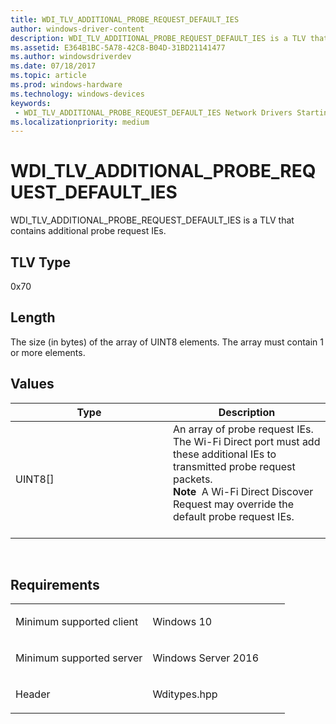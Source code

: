 ```yaml
---
title: WDI_TLV_ADDITIONAL_PROBE_REQUEST_DEFAULT_IES
author: windows-driver-content
description: WDI_TLV_ADDITIONAL_PROBE_REQUEST_DEFAULT_IES is a TLV that contains additional probe request IEs.
ms.assetid: E364B1BC-5A78-42C8-B04D-31BD21141477
ms.author: windowsdriverdev 
ms.date: 07/18/2017 
ms.topic: article 
ms.prod: windows-hardware 
ms.technology: windows-devices 
keywords:
 - WDI_TLV_ADDITIONAL_PROBE_REQUEST_DEFAULT_IES Network Drivers Starting with Windows Vista
ms.localizationpriority: medium
---
```


# WDI\_TLV\_ADDITIONAL\_PROBE\_REQUEST\_DEFAULT\_IES


WDI\_TLV\_ADDITIONAL\_PROBE\_REQUEST\_DEFAULT\_IES is a TLV that contains additional probe request IEs.

## TLV Type


0x70

## Length


The size (in bytes) of the array of UINT8 elements. The array must contain 1 or more elements.

## Values


<table>
<colgroup>
<col width="50%" />
<col width="50%" />
</colgroup>
<thead>
<tr class="header">
<th>Type</th>
<th>Description</th>
</tr>
</thead>
<tbody>
<tr class="odd">
<td>UINT8[]</td>
<td>An array of probe request IEs. The Wi-Fi Direct port must add these additional IEs to transmitted probe request packets.
<div class="alert">
<strong>Note</strong>  A Wi-Fi Direct Discover Request may override the default probe request IEs.
</div>
<div>
 
</div></td>
</tr>
</tbody>
</table>

 

Requirements
------------

<table>
<colgroup>
<col width="50%" />
<col width="50%" />
</colgroup>
<tbody>
<tr class="odd">
<td><p>Minimum supported client</p></td>
<td><p>Windows 10</p></td>
</tr>
<tr class="even">
<td><p>Minimum supported server</p></td>
<td><p>Windows Server 2016</p></td>
</tr>
<tr class="odd">
<td><p>Header</p></td>
<td>Wditypes.hpp</td>
</tr>
</tbody>
</table>

 

 




